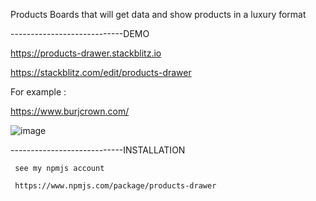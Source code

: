 Products Boards that will get data and show products in a luxury format

----------------------------DEMO

https://products-drawer.stackblitz.io

https://stackblitz.com/edit/products-drawer

For example :

https://www.burjcrown.com/

![image](https://user-images.githubusercontent.com/47683843/196381572-9190d2d3-f51a-44d7-9038-4b88511605a1.png)

----------------------------INSTALLATION

     see my npmjs account
     
     https://www.npmjs.com/package/products-drawer
